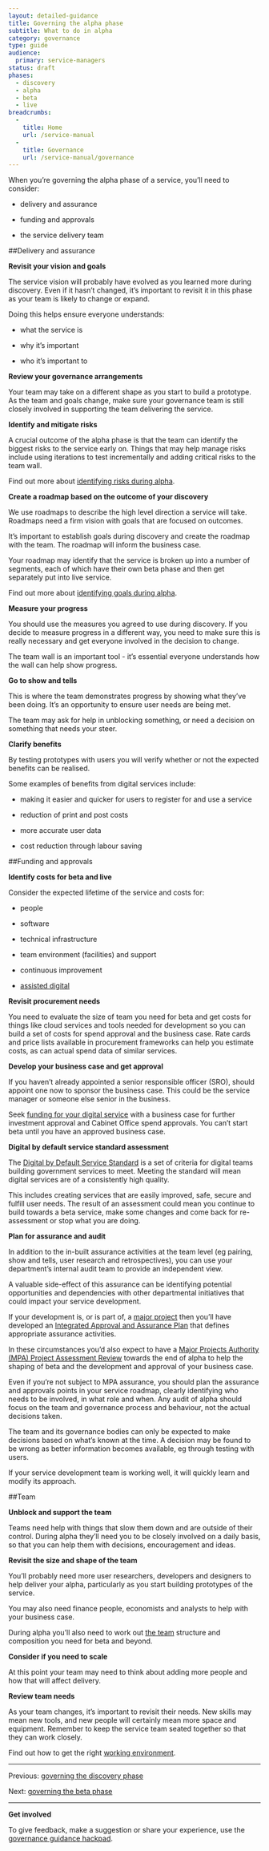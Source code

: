 ```yaml
---
layout: detailed-guidance
title: Governing the alpha phase
subtitle: What to do in alpha
category: governance
type: guide
audience:
  primary: service-managers
status: draft
phases:
  - discovery
  - alpha
  - beta
  - live
breadcrumbs:
  -
    title: Home
    url: /service-manual
  -
    title: Governance
    url: /service-manual/governance
---
```


When you’re governing the alpha phase of a service, you’ll need to consider:

* delivery and assurance

* funding and approvals

* the service delivery team

##Delivery and assurance

**Revisit your vision and goals**

The service vision will probably have evolved as you learned more during discovery. Even if it hasn’t changed, it’s important to revisit it in this phase as your team is likely to change or expand. 

Doing this helps ensure everyone understands:

* what the service is

* why it’s important

* who it’s important to

**Review your governance arrangements**

Your team may take on a different shape as you start to build a prototype. As the team and goals change, make sure your governance team is still closely involved in supporting the team delivering the service.

**Identify and mitigate risks**

A crucial outcome of the alpha phase is that the team can identify the biggest risks to the service early on. Things that may help manage risks include using iterations to test incrementally and adding critical risks to the team wall.

Find out more about [identifying risks during alpha](../phases/ideal-alphas#identifying-risks).

**Create a roadmap based on the outcome of your discovery**

We use roadmaps to describe the high level direction a service will take. Roadmaps need a firm vision with goals that are focused on outcomes. 

It’s important to establish goals during discovery and create the roadmap with the team. The roadmap will inform the business case.

Your roadmap may identify that the service is broken up into a number of segments, each of which have their own beta phase and then get separately put into live service.

Find out more about [identifying goals during alpha](../phases/ideal-alphas#identifying-goals).

**Measure your progress**

You should use the measures you agreed to use during discovery. If you decide to measure progress in a different way, you need to make sure this is really necessary and get everyone involved in the decision to change.

The team wall is an important tool -  it’s essential everyone understands how the wall can help show progress.

**Go to show and tells**

This is where the team demonstrates progress by showing what they’ve been doing. It’s an opportunity to ensure user needs are being met. 

The team may ask for help in unblocking something, or need a decision on something that needs your steer.

**Clarify benefits**

By testing prototypes with users you will verify whether or not the expected benefits can be realised.

Some examples of benefits from digital services include:

* making it easier and quicker for users to register for and use a service 

* reduction of print and post costs

* more accurate user data

* cost reduction through labour saving

##Funding and approvals

**Identify costs for beta and live**

Consider the expected lifetime of the service and costs for:

* people

* software

* technical infrastructure 

* team environment (facilities) and support

* continuous improvement

* [assisted digital](../assisted-digital/)

**Revisit procurement needs**

You need to evaluate the size of team you need for beta and get costs for things like cloud services and tools needed for development so you can build a set of costs for spend approval and the business case.
Rate cards and price lists available in procurement frameworks can help you estimate costs, as can actual spend data of similar services.

**Develop your business case and get approval**

If you haven’t already appointed a senior responsible officer (SRO), should appoint one now to sponsor the business case. This could be the service manager or someone else senior in the business.

Seek [funding for your digital service](../governance/funding-your-digital-service.html) with a business case for further investment approval and Cabinet Office spend approvals. You can’t start beta until you have an approved business case.

**Digital by default service standard assessment**

The [Digital by Default Service Standard](../digital-by-default) is a set of criteria for digital teams building government services to meet. Meeting the standard will mean digital services are of a consistently high quality. 

This includes creating services that are easily improved, safe, secure and fulfill user needs. The result of an assessment could mean you continue to build towards a beta service, make some changes and come back for re-assessment or stop what you are doing.

**Plan for assurance and audit**

In addition to the in-built assurance activities at the team level (eg pairing, show and tells, user research and retrospectives), you can use your department’s internal audit team to provide an independent view.

A valuable side-effect of this assurance can be identifying potential opportunities and dependencies with other departmental initiatives that could impact your service development.

If your development is, or is part of, a [major project](https://www.gov.uk/government/groups/major-projects-authority) then you’ll have developed an [Integrated Approval and Assurance Plan](https://www.gov.uk/government/uploads/system/uploads/attachment_data/file/61374/MPA_20Guidance.pdf) that defines appropriate assurance activities.

In these circumstances you’d also expect to have a [Major Projects Authority (MPA) Project Assessment Review](https://www.gov.uk/government/uploads/system/uploads/attachment_data/file/61378/MPA_20PAR_20guidance_20for_20Departments.pdf) towards the end of alpha to help the shaping of beta and the development and approval of your business case.

Even if you’re not subject to MPA assurance, you should plan the assurance and approvals points in your service roadmap, clearly identifying who needs to be involved, in what role and when.
Any audit of alpha should focus on the team and governance process and behaviour, not the actual decisions taken.

The team and its governance bodies can only be expected to make decisions based on what’s known at the time. A decision may be found to be wrong as better information becomes available, eg through testing with users. 

If your service development team is working well, it will quickly learn and modify its approach.

##Team

**Unblock and support the team**

Teams need help with things that slow them down and are outside of their control. During alpha they’ll need you to be closely involved on a daily basis, so that you can help them with decisions, encouragement and ideas.

**Revisit the size and shape of the team**

You’ll probably need more user researchers, developers and designers to help deliver your alpha, particularly as you start building prototypes of the service.

You may also need finance people, economists and analysts to help with your business case.

During alpha you’ll also need to work out [the team](../the-team/index.html) structure and composition you need for beta and beyond. 

**Consider if you need to scale**

At this point your team may need to think about adding more people and how that will affect delivery.

**Review team needs**

As your team changes, it’s important to revisit their needs. New skills may mean new tools, and new people will certainly mean more space and equipment. Remember to keep the service team seated together so that they can work closely.

Find out how to get the right [working environment](../the-team/working-environment.html).

<hr>

Previous: [governing the discovery phase](../governance/governing-the-discovery-phase.html)

Next: [governing the beta phase](../governance/governing-the-beta-phase.html)

<hr>

**Get involved**

To give feedback, make a suggestion or share your experience, use the [governance guidance hackpad](https://gds-governance-guidance.hackpad.com/Governing-the-alpha-phase-c2WkmJjBCPv).  

